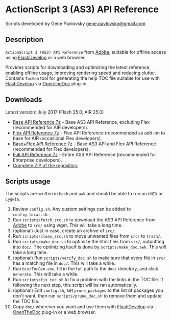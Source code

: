 ActionScript 3 (AS3) API Reference
==================================

Scripts developed by Gene Pavlovsky <gene.pavlovsky@gmail.com>

Description
-----------

`ActionScript 3 (AS3) API Reference` from [Adobe](http://help.adobe.com/en_US/FlashPlatform/reference/actionscript/3/), suitable for offline access using [FlashDevelop](http://flashdevelop.org/) or a web browser.

Provides scripts for downloading and optimizing the latest reference, enabling offline usage, improving rendering speed and reducing clutter.  
Contains `TocGen` tool for generating the help TOC file suitable for use with [FlashDevelop](http://flashdevelop.org/) via [OpenTheDoc](http://www.flashdevelop.org/community/viewtopic.php?t=2318) plug-in.

Downloads
---------
Latest version: July 2017 (Flash 25.0, AIR 25.0)
- [Base API Reference 7z](https://github.com/gene-pavlovsky/as3-api-reference/blob/master/dist/doc_base.7z?raw=true) - Base AS3 API Reference, excluding Flex (recommended for AIR developers).
- [Flex API Reference 7z](https://github.com/gene-pavlovsky/as3-api-reference/blob/master/dist/doc_flexonly.7z?raw=true) - Flex API Reference (recommended as add-on to base for AIR+occasional Flex developers).
- [Base+Flex API Reference 7z](https://github.com/gene-pavlovsky/as3-api-reference/blob/master/dist/doc_base+flex.7z?raw=true) - Base AS3 API and Flex API Reference (recommended for Flex developers).
- [Full API Reference 7z](https://github.com/gene-pavlovsky/as3-api-reference/blob/master/dist/doc_full.7z?raw=true) - Entire AS3 API Reference (recommended for Enterprise developers).
- [Complete ZIP of the repository](https://github.com/gene-pavlovsky/as3-api-reference/archive/master.zip)

Scripts usage
-------------

The scripts are written in `bash` and `awk` and should be able to run on `UNIX` or `Cygwin`.

1. Review `config.sh`. Any custom settings can be added to `config.local.sh`.
2. Run `scripts/fetch_src.sh` to download the AS3 API Reference from [Adobe](http://help.adobe.com/en_US/FlashPlatform/reference/actionscript/3/) to `src/` using wget. This will take a long time.
3. (optional) Just in case, create an archive of `src/`.
4. Run `scripts/clean_src.sh` to move unwanted files from `src/` to `trash/`.
5. Run `scripts/make_doc.sh` to optimize the html files from `src/`, outputting into `doc/`. The optimizing itself is done by `scripts/make_doc.awk`. This will take a long time.
6. (optional) Run `scripts/verify_doc.sh` to make sure that every file in `src/` has a matching file in `doc/`. This will take a while.
7. Run `bin/TocGen.exe`, fill in the full path to the `doc/` directory, and click `Generate`. This will take a while.
8. Run `scripts/fix_toc.sh` to fix a problem with the links in the TOC file. If following the next step, this script will be ran automatically.
9. (optional) Edit `config.sh`, set `prune_packages` to the list of packages you don't want, then run `scripts/prune_doc.sh` to remove them and update the TOC file.
10. Copy `doc/` wherever you want and use them with [FlashDevelop](http://flashdevelop.org/) via [OpenTheDoc](http://www.flashdevelop.org/community/viewtopic.php?t=2318) plug-in or a web browser.
